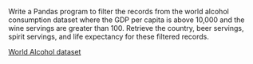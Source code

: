 Write a Pandas program to filter the records from the world alcohol consumption dataset where the GDP per capita is above 10,000 and the wine servings are greater than 100. Retrieve the country, beer servings, spirit servings, and life expectancy for these filtered records.

[World Alcohol dataset](https://docs.google.com/spreadsheets/d/1FsR4B4Qw5x3kR1YmKkqXzEC2XrUsDYyhV2C3rHwJ-Gg/edit?usp=sharing)
